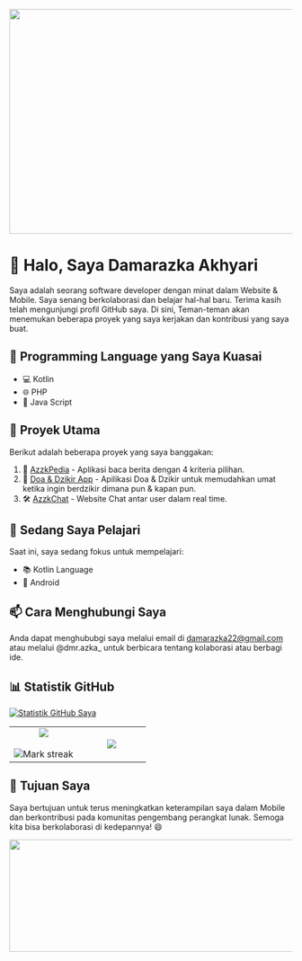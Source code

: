 <p align="center">
  <img src="header.jpg" width="800" height="400">
</p>

# 👋 Halo, Saya Damarazka Akhyari

Saya adalah seorang software developer dengan minat dalam Website & Mobile. Saya senang berkolaborasi dan belajar hal-hal baru. Terima kasih telah mengunjungi profil GitHub saya. Di sini, Teman-teman akan menemukan beberapa proyek yang saya kerjakan dan kontribusi yang saya buat.

## 🚀 Programming Language yang Saya Kuasai

- 💻 Kotlin
- 🌐 PHP
- 📱 Java Script

## 💼 Proyek Utama

Berikut adalah beberapa proyek yang saya banggakan:

1. 🚀 [AzzkPedia](https://github.com/Damarazka/AzzkPedia.git) - Aplikasi baca berita dengan 4 kriteria pilihan.
2. 🌟 [Doa & Dzikir App](https://github.com/Damarazka/Application_Doa_Dzikir.git) - Apilikasi Doa & Dzikir untuk memudahkan umat ketika ingin berdzikir dimana pun & kapan pun.
3. 🛠️ [AzzkChat](https://github.com/Damarazka/real-time-chat.git) - Website Chat antar user dalam real time.

## 🌱 Sedang Saya Pelajari

Saat ini, saya sedang fokus untuk mempelajari:

- 📚 Kotlin Language
- 🌱 Android

## 📫 Cara Menghubungi Saya

Anda dapat menghububgi saya melalui email di damarazka22@gmail.com atau melalui @dmr.azka_ untuk berbicara tentang kolaborasi atau berbagi ide.

## 📊 Statistik GitHub

[![Statistik GitHub Saya](https://github-readme-stats.vercel.app/api?username=Damarazka&show_icons=true&count_private=true&hide=contribs)](https://github.com/Damarazka)

<!--- stats & Trophy (start) -->
<p align="center">
  <!--- stats (start) -->
<table align="center">
<tr border="none">
<td width="50%" align="center">
  
  <img  align="center"  src="https://github-readme-stats.vercel.app/api?Damarazka=1010nishant&theme=dark&show_icons=true&count_private=true" />
  <br></br>
  <img  title="🔥 Get streak stats for your profile at git.io/Damarazka" alt="Mark streak" src="https://github-readme-streak-stats.herokuapp.com/?user=1010nishant&theme=dark&hide_border=false" /> 
</td>

<td width="50%" align="center">

  <img align="center" src="https://github-readme-stats.anuraghazra1.vercel.app/api/top-langs/?username=Damarazka&theme=dark&hide_border=false&no-bg=true&no-frame=true&langs_count=10"/>
  
  </td>
</tr>
</table>
<!--- stats (end) -->

## 🎯 Tujuan Saya

Saya bertujuan untuk terus meningkatkan keterampilan saya dalam Mobile dan berkontribusi pada komunitas pengembang perangkat lunak. Semoga kita bisa berkolaborasi di kedepannya! 😄

<p align="center">
  <img src="footer.jpg" width="800" height="200">
</p>
